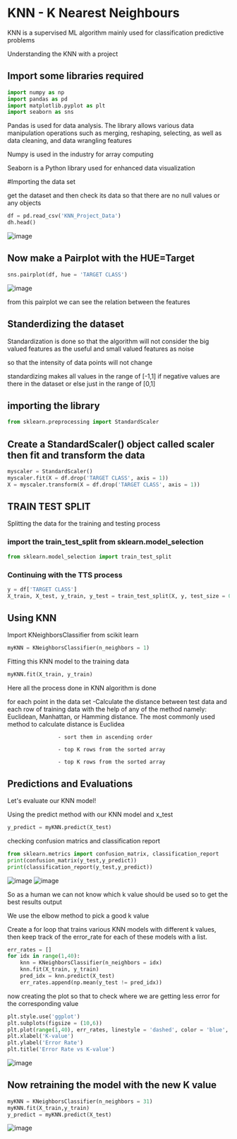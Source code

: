 # KNN - K Nearest Neighbours

KNN is a supervised ML algorithm mainly used for classification predictive problems 

Understanding the KNN with a project 

## Import some libraries required 


```python
import numpy as np
import pandas as pd
import matplotlib.pyplot as plt
import seaborn as sns
```

Pandas is used for data analysis. The library allows various data manipulation operations such as merging, reshaping, selecting, as well as data cleaning, and data wrangling features

Numpy is used in the industry for array computing

Seaborn is a Python library used for enhanced data visualization

#Importing the data set

get the dataset and then check its data so that there are no null values or any objects

```python
df = pd.read_csv('KNN_Project_Data')
dh.head()
```
![image](https://user-images.githubusercontent.com/82372055/122861035-628f7780-d33c-11eb-8bed-d3d4264850a9.png)

## Now make a Pairplot with the HUE=Target 

```python
sns.pairplot(df, hue = 'TARGET CLASS')
```

![image](https://user-images.githubusercontent.com/82372055/122861142-9074bc00-d33c-11eb-9e72-aa6327087a75.png)


from this pairplot we can see the relation between the features 

## Standerdizing the dataset 

Standardization is done so that the algorithm will not consider the big valued features as the useful and small valued features as noise 

so that the intensity of data points will not change 

standardizing makes all values in the range of [-1,1] if negative values are there in the dataset or else just in the range of [0,1]

## importing the library 

```python
from sklearn.preprocessing import StandardScaler

```

## Create a StandardScaler() object called scaler then fit and transform the data 

```python
myscaler = StandardScaler()
myscaler.fit(X = df.drop('TARGET CLASS', axis = 1))
X = myscaler.transform(X = df.drop('TARGET CLASS', axis = 1))
```

## TRAIN TEST SPLIT 

Splitting the data for the training and testing process

### import the train_test_split from sklearn.model_selection

```python 
from sklearn.model_selection import train_test_split

```
### Continuing with the TTS process

```python
y = df['TARGET CLASS']
X_train, X_test, y_train, y_test = train_test_split(X, y, test_size = 0.3, random_state = 101)
```

## Using KNN

Import KNeighborsClassifier from scikit learn

```python
myKNN = KNeighborsClassifier(n_neighbors = 1)
```
 Fitting this KNN model to the training data
```python
myKNN.fit(X_train, y_train)

```
Here all the process done in KNN algorithm is done 

for each point in the data set 
                    -Calculate the distance between test data and each row of training data 
                      with the help of any of the method namely: Euclidean, Manhattan, or Hamming distance. 
                      The most commonly used method to calculate distance is Euclidea

                    - sort them in ascending order
 
                    - top K rows from the sorted array
 
                    - top K rows from the sorted array

## Predictions and Evaluations


Let's evaluate our KNN model! 

Using the predict method with our KNN model and x_test 

```python
y_predict = myKNN.predict(X_test)

```


checking confusion matrics and classification report 

```python
from sklearn.metrics import confusion_matrix, classification_report
print(confusion_matrix(y_test,y_predict))
print(classification_report(y_test,y_predict))

```
![image](https://user-images.githubusercontent.com/82372055/122861275-cade5900-d33c-11eb-8798-678b63292e7f.png)
![image](https://user-images.githubusercontent.com/82372055/122861366-f5c8ad00-d33c-11eb-98f0-db2f5783b900.png)

So as a human we can not know which k value should be used so to get the best results output

We use the elbow method to pick a good k value 

 Create a for loop that trains various KNN models with different k values, then keep track of the error_rate for each of these models with a list.

```python
err_rates = []
for idx in range(1,40):
    knn = KNeighborsClassifier(n_neighbors = idx)
    knn.fit(X_train, y_train)
    pred_idx = knn.predict(X_test)
    err_rates.append(np.mean(y_test != pred_idx))
```
now creating the plot so that to check where we are getting less error for the corresponding value 

```python
plt.style.use('ggplot')
plt.subplots(figsize = (10,6))
plt.plot(range(1,40), err_rates, linestyle = 'dashed', color = 'blue', marker = 'o', markerfacecolor = 'red')
plt.xlabel('K-value')
plt.ylabel('Error Rate')
plt.title('Error Rate vs K-value')
```
![image](https://user-images.githubusercontent.com/82372055/122861417-0c6f0400-d33d-11eb-852c-e221573f8eed.png)

## Now retraining the model with the new K value 

```python
myKNN = KNeighborsClassifier(n_neighbors = 31)
myKNN.fit(X_train,y_train)
y_predict = myKNN.predict(X_test)
```
![image](https://user-images.githubusercontent.com/82372055/122861445-1c86e380-d33d-11eb-9318-4cd70a801912.png)

